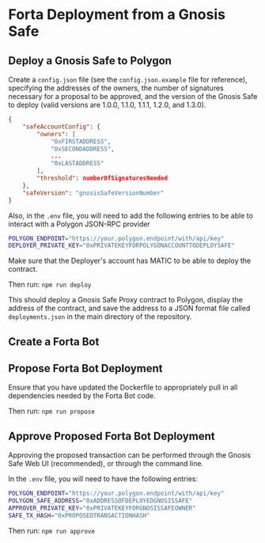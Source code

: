 # Forta Deployment from a Gnosis Safe

## Deploy a Gnosis Safe to Polygon

Create a `config.json` file (see the `config.json.example` file for reference), specifying the addresses of the owners, the number of signatures necessary for a proposal to be approved, and the
version of the Gnosis Safe to deploy (valid versions are 1.0.0, 1.1.0, 1.1.1, 1.2.0, and 1.3.0).
```json
{
    "safeAccountConfig": {
        "owners": [
            "0xFIRSTADDRESS",
            "0xSECONDADDRESS",
            ...
            "0xLASTADDRESS"
        ],
        "threshold": numberOfSignaturesNeeded
    },
    "safeVersion": "gnosisSafeVersionNumber"
}
```

Also, in the `.env` file, you will need to add the following entries to be able to interact with a Polygon JSON-RPC provider
```bash
POLYGON_ENDPOINT="https://your.polygon.endpoint/with/api/key"
DEPLOYER_PRIVATE_KEY="0xPRIVATEKEYFORPOLYGONACCOUNTTODEPLOYSAFE"
```

Make sure that the Deployer's account has MATIC to be able to deploy the contract.

Then run:
`npm run deploy`

This should deploy a Gnosis Safe Proxy contract to Polygon, display the address of the contract, and save the address to a JSON
format file called `deployments.json` in the main directory of the repository.

## Create a Forta Bot


## Propose Forta Bot Deployment

Ensure that you have updated the Dockerfile to appropriately pull in all dependencies needed by the Forta Bot code.

Then run:
`npm run propose`


## Approve Proposed Forta Bot Deployment 

Approving the proposed transaction can be performed through the Gnosis Safe Web UI (recommended), or through the command line.

In the `.env` file, you will need to have the following entries:
```bash
POLYGON_ENDPOINT="https://your.polygon.endpoint/with/api/key"
POLYGON_SAFE_ADDRESS="0xADDRESSOFDEPLOYEDGNOSISSAFE"
APPROVER_PRIVATE_KEY="0xPRIVATEKEYFORGNOSISSAFEOWNER"
SAFE_TX_HASH="0xPROPOSEDTRANSACTIONHASH"
```

Then run:
`npm run approve`


